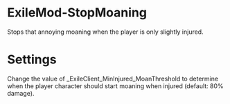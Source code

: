 # ExileMod-StopMoaning

Stops that annoying moaning when the player is only slightly injured.
# Settings

Change the value of _ExileClient_MinInjured_MoanThreshold to determine when the player character should start moaning when injured (default: 80% damage).
